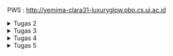 PWS : http://yemima-clara31-luxuryglow.pbp.cs.ui.ac.id

<details>
<summary>Tugas 2</summary>
<p><strong>**Cara Implementasi Checklist secara step by step**</strong></p>
<ol>
1. Membuat repositori baru di GitHub dengan nama Luxury-Glow dan membuat berkas README dalam direktori lokal proyek.
2. Menghubungkan repositori lokal dengan repositori di github. 
3. Melakukan cloning repositori ke komputer lokal dengan url clone eccomerce.
4. Membuat dan mengaktifkan virtual environment pada command prompt.
5. Membuat berkas requirements.txt dan menambahkan beberapa dependencies, seperti berikut : 
    django
    gunicorn
    whitenoise
    psycopg2-binary
    requests
    urllib3
    Pillow
6. Melakukan instalasi terhadap dependencies dan membuat proyek django bernama Luxury_Glow.
7. Mengkonfigurasi proyek dan menjalankan server dengan menambahkan string pada ALLOWED HOSTS di settings.py untuk keperluan deployment, seperti berikut : 
    ALLOWED_HOSTS = ["localhost", "127.0.0.1"]
8. Menambahkan berkas .gitignore untuk menentukan berkas dan direktori yang harus diabaikan oleh Git.
9. Membuat aplikasi main dalam proyek Luxury-Glow dan mendaftarkan aplikasi main ke dalam proyek. 
10. Mencoba membuka berkas HTML di peramban web.
11. Menambahkan atribut atribut yang diperlukan pada eccomerce Luxury Glow pada berkas models.py, yaitu :  name, price, description, image, shade_name, dan stock quantity.
12. Membuat migrasi model dengan perintah "python manage.py makemigrations" dan menerapkan migrasi ke dalam basis data lokal dengan perintah "python manage.py migrate".
13. Mengintegrasikan komponen MVT dengan menambahkan baris import di paling atas berkas views.py dengan menambahkan berkas dan menambahkan fungsi show_main di bawah impor.
14. Memodifikasi template main.html dan mengisi dengan atribut yang diperlukan pada eccomerce dan menyesuaikan peletakkan judul dan isiannya serta melakukan setting di warna tulisan dan backgroundnya.
15. Mengonfigurasi routing url pada aplikasi main pada berkas urls.py di dalam direktori main.
16. Mengonfigurasi routing url proyek untuk menghubungkan ke tampilan main dengan mengimpor fungsi include pada berkas urls.py yang bukan di direktori aplikasi main.
17. Menjalankan django dengan perintah "python manage.py runserver" dan membukanya pada peramban web.
18. Melakukan deployment dengan menambahkan URL deployment PWS pada ALLOWED HOSTS dengan username sso dan nama proyek.
19. Melakukan push dengan perintah "git push pws master" dan menununggu status running hingga successful, kemudian project yang sudah dibuat sudah dapat diakses.

**Bagan yang berisi request client ke web aplikasi berbasis Django beserta responnya dan penjelasan kaitan antara urls.py, views.py, models.py, dan berkas html.**
![alt text](<Bagan PBP-3.jpeg>)

**Jelaskan fungsi git dalam pengembangan perangkat lunak!**
Beberapa fungsi utama Git dalam pengembangan perangkat lunak :
1) Melacak setiap perubahan yang dibuat pada kode sumber selama pengembangan. Setiap perubahan dapat direkam dalam bentuk commit, yang berisi informasi tentang perubahan tersebut, seperti apa yang diubah, oleh siapa, dan kapan.
2) Git memfasilitasi kolaborasi antar anggota tim pengembang dengan mengizinkan beberapa orang untuk bekerja pada bagian yang sama dari sebuah proyek secara bersamaan. 
3) Git sering digunakan bersama dengan alat Continuous Integration/Continuous Deployment (CI/CD). Setiap kali ada perubahan kode yang dikirim ke repositori, pengujian otomatis dan proses build dapat dijalankan untuk memastikan kualitas dan konsistensi kode.
4) Git memungkinkan pengembang untuk membuat berbagai versi kode secara paralel menggunakan branching. Ini memudahkan pengelolaan fitur baru, perbaikan bug, dan eksperimen tanpa mengganggu kode utama (main branch). Setelah fitur atau perbaikan selesai, mereka dapat digabungkan kembali ke branch utama.

**Mengapa framework Django dijadikan permulaan pembelajaran pengembangan perangkat lunak?**
Menurut saya, Framework Django dijadikan permulaan pembelajaran dikarenakan Kemudahan penggunaan karena dokumentasiya lengkap dan berkualitas dan memiliki arsitektur yang terorganisir dengan baik (MVT - Model - View - Template) yang terstruktur dengan baik sehingga pemula dapat memahami bagaimana komponen aplikasi web berinteraksi satu sama lain. Django juga memiliki komunitas user dan developer yang aktif sehingga pemula dapat mudah menemukan jawaban atas pertanyaan mereka. Django juga memungkinkan pemula yang ingin menjadi developer untuk membuat aplikasi web fungsional dengan cepat dikarenakan kerangka kerjanya dilengkapi panel admin otomatis yang memungkinkan pengembang untuk mengelola data aplikasi tanpa menulis banyak kode. 

**Mengapa model pada Django disebut sebagai ORM?**
Model pada Django disebut sebagai ORM dikarenakan memungkinkan pengembang untuk berinteraksi dengan database menggunakan objek Python dan metode, tanpa perlu menulis query SQL. Django ORM akan secara otomatis menerjemahkan operasi yang dilakukan pada objek Python menjadi perintah SQL yang setara. Django disebut ORM juga karena menyediakan interface berbasis python untuk melakukan operasi CRUD (Create, Read, Uodate, Delete) pada data dalam database. 
</ol>
</details>

<details>
<summary>Tugas 3</summary>
<p><strong>**Jelaskan mengapa kita memerlukan data delivery dalam pengimplementasian sebuah platform?**</strong></p>
<ol>
Kita memerlukan data delivery dalam pengimplementasian platform karena data sering kali perlu dipindahkan dari satu bagian sistem ke bagian lainnya, atau dari server ke client, agar aplikasi dapat berfungsi dengan baik. Data delivery juga memungkinkan berbagai sistem yang menggunakan format data berbeda, seperti XML dan JSON, untuk saling berkomunikasi. Ini membantu integrasi dengan aplikasi lain yang mungkin memiliki format data yang berbeda. Dengan data delivery, pengguna dapat melihat informasi yang diperbarui atau dinamis di aplikasi mereka. Contohnya, ketika pengguna mengisi formulir atau menambahkan data, sistem dapat memproses data tersebut dan menampilkannya kembali dengan cepat dalam format seperti HTML, XML, atau JSON.

**Menurutmu, mana yang lebih baik antara XML dan JSON?**
Perbandingan antara XML dan JSON:
- JSON lebih ringan dan lebih cepat: JSON memiliki struktur yang lebih sederhana dan tidak memerlukan tag pembuka dan penutup seperti XML, sehingga ukuran file JSON biasanya lebih kecil dan proses parsing lebih cepat.
- JSON lebih mudah dibaca oleh manusia dan mesin: JSON memiliki struktur yang lebih ringkas dan lebih mudah dibaca, terutama dalam format key-value yang mirip dengan objek di JavaScript, yang membuatnya lebih intuitif bagi banyak developer.
**Mengapa JSON lebih populer dibandingkan XML?**
- Efisiensi dan performa: Karena ukurannya yang lebih kecil dan parsing yang lebih cepat, JSON lebih disukai dalam aplikasi web modern yang membutuhkan komunikasi data yang cepat dan ringan.
- Kompatibilitas dengan JavaScript: JSON secara native mendukung JavaScript, sehingga lebih mudah diintegrasikan dalam aplikasi berbasis web yang banyak menggunakan JavaScript.
- Banyaknya dukungan oleh API: Sebagian besar API modern mendukung atau menggunakan JSON sebagai format utama untuk pertukaran data karena kemudahan integrasi dan efisiensinya.

**Jelaskan fungsi dari method is_valid() pada form Django**
Method is_valid() ini digunakan untuk memeriksa apakah data yang dimasukkan ke dalam form Django valid atau tidak. Ketika is_valid() dipanggil, Django akan melakukan validasi terhadap semua field dalam form sesuai dengan aturan atau constraints yang telah didefinisikan dalam model atau form tersebut. Jika semua data valid, method ini akan mengembalikan nilai True. Jika terdapat kesalahan pada data yang diinput, method ini akan mengembalikan False dan menyediakan pesan error yang dapat ditampilkan kepada pengguna.
**Mengapa kita membutuhkan method tersebut?**
- Memastikan integritas data : Method ini penting untuk memastikan bahwa data yang diinput oleh pengguna sesuai dengan aturan yang telah ditentukan (misalnya format price yang benar, panjang minimal atau maksimal teks, angka yang valid, dll.).
- Mencegah kesalahan : Dengan adanya validasi melalui is_valid(), kita dapat mencegah penyimpanan data yang tidak sesuai, sehingga mengurangi risiko kesalahan sistem.

**Mengapa kita membutuhkan csrf_token saat membuat form di Django?**
Kita membutuhkan csrf_token saat membuat form di Django untuk melindungi aplikasi dari serangan CSRF (Cross-Site Request Forgery). CSRF adalah jenis serangan di mana penyerang dapat membuat pengguna yang terautentikasi secara tidak sengaja mengirimkan permintaan berbahaya ke server tanpa sepengetahuan mereka. Dengan menambahkan csrf_token, Django menghasilkan token unik yang dimasukkan ke dalam setiap form dan diperiksa oleh server saat menerima permintaan POST.
**Apa yang dapat terjadi jika kita tidak menambahkan csrf_token pada form Django?** 
Jika csrf_token tidak ditambahkan, aplikasi menjadi rentan terhadap serangan CSRF, di mana penyerang dapat memanfaatkan sesi aktif pengguna untuk mengirimkan permintaan yang tidak sah. Tanpa validasi token, server akan menerima dan memproses permintaan tersebut seolah-olah permintaan tersebut valid, yang dapat berakibat pada modifikasi data atau tindakan berbahaya lainnya.
**Bagaimana hal tersebut dapat dimanfaatkan oleh penyerang?**
Penyerang dapat membuat halaman web yang secara diam-diam mengirimkan permintaan berbahaya (misalnya, menghapus akun atau mengubah data penting) ke aplikasi Django menggunakan sesi pengguna yang sudah terautentikasi, tanpa persetujuan atau sepengetahuan pengguna tersebut. Dengan menggunakan token CSRF, Django memastikan bahwa permintaan yang diterima berasal dari sumber yang sah (form dalam aplikasi) dan bukan dari sumber eksternal.

**Jelaskan bagaimana cara kamu mengimplementasikan checklist di atas secara step-by-step**
1) Membuat direktori templates pada root folder dan membuat berkas base.html untuk template dasar yang dapat digunakan sebagai kerangka umum untuk halaman web lainnya di dalam proyek. Lalu menambahkan variabel templates dengan "BASE_DIR / 'templates'". Lalu mengubah kode main.html dengan mengextends base.html agar base.html sebagai template utama
2) Menambahkan "import uuid" untuk mengubah primary key dari integer menjadi uuid, lalu melakukan migrasi.
3) Membuat berkas forms.py untuk membuat struktur form yang dapat menerima data Product Entry baru, setelah itu menambahkan import redirect pada berkas views.py dan membuat fungsi baru create_product_entry yang menerima parameter request untuk menghasilkan form yang dapat menambahkan data Product Entry secara otomatis ketika  data di-submit dari form. 
4) Menambahkan fungsi ProductEntry.objects.all() pada berkas views.py yang akan digunakan untuk mengambil seluruh objek ProductEntry yang tersimpan pada database, lalu menambahkan import fungsi create_product_entry pada urls.py.
5) Menambahkan path URL ke dalam variabel url patterns pada urls.py di main untuk mengakses fungsi create_product_entry. Setelah itu, membuat berkas html baru dengan nama create_product_entry.
6) Menambahkan kode "% block content %" untuk menampilkan data product dalam bentuk tabel serta tombol "Add New Skincare atau Product"
7) Menambahkan import HttpResponse dan Serializer pada berkas views.py dan membuat sebuah fungsi baru dengan nama show_xml serta membuat sebuah variabel di dalam fungsi tersebut yang menyimpan hasil query dari seluruh data yang ada pada ProductEntry. Lalu, menambahkan return function berupa HttpResponse yang berisi parameter data hasil query yang sudah diserialisasi menjadi XML dan parameter content_type="application/xml.
8) Menambahkan import fungsi show_xml pada urls.py dan menambahkan path url ke dalam urlpatterns untuk mengakses fungsi yang sudah diimpor sebelumnya.
9) Membuat sebuah fungsi baru yang menerima parameter request dengan nama show_json dan menambahkan return function berupa HttpResponse yang berisi parameter data hasil query yang sudah diserialisasi menjadi JSON dan parameter content_type="application/json" serta menambahkan fungsi show_json pada urls.py. Lalu, menambahkan show_json pada path url.
10) Membuat dua fungsi baru, yaitu show_xml_by_id dan show_json_by_id. Lalu, membuat variabel di dalam fungsi buat nyimpen hasil query dari data dengan id tertentu yang ada pada ProductEntry. Setelah itu, menambahkan return function berupa HttpResponse yang berisi parameter data hasil query yang sudah diserialisasi menjadi JSON atau XML dan parameter content_type dengan value "application/xml" (untuk format XML) atau "application/json" (untuk format JSON).
11) Menambahkan import fungsi show_xml_by_id dan show_json_by_id dan menaambahkan path url tersebut untuk mengakses fungsi yang sudah diimpor.
12) Melihat data lewat Postman dengan method get dilengkapi dengan url xml dan json untuk mengetes apakah data terkirimkan dengan baik serta xml by id dan json by id untuk mengetes fungsi pengambilan data Product Entry berdasarkan ID.
13) Melakukan push ke pws secara otomatis menggunakan github actions, yaitu dengan membuat subdirektori .github dan di dalamnya diletakkan subdirektori bernama workflows. Lalu, membuat berkas deploy.yml. Selanjutnya, pada repositori di github di bagian actions pada settings mengisi nama dengan PWS_URL dan mengisi secret dengan format yang telah ditentukan. Setelah itu, menambahkan kode url pws pada settings.py dan terakhir melakukan git add, commit, dan push serta menunggu indikator kuning berubah menjadi indikator centang hijau.

**Hasil akses URL XML**
![alt text](image.png)

**Hasil akses URL JSON**
![alt text](image-1.png)

**Hasil akses URL XML by ID**
![alt text](image-2.png)

**Hasil akses URL JSON by ID**
![alt text](image-3.png)
</ol>
</details>

<details>
<summary>Tugas 4</summary>
<p><strong>**Apa perbedaan antara HttpResponseRedirect() dan redirect()**</strong></p>
<ol>
<ul>
<li> HttpResponseRedirect() adalah metode dari Django yang secara eksplisit digunakan untuk membuat objek respons yang mengarahkan pengguna ke URL tertentu. Ini secara eksplisit menggunakan URL sebagai argumen dan mengembalikan respons redirect HTTP ke browser pengguna. Dilakukan secara manual menentukan URL tujuan dalam bentuk string. </li>
<li> redirect() adalah metode yang lebih mudah digunakan karena secara otomatis menerima nama tampilan (view) atau URL yang ingin diarahkan. Ini adalah versi shortcut dari HttpResponseRedirect() yang disediakan oleh Django. Pengguna dapat menggunakan nama tampilan Django yang sudah didefinisikan atau objek URL, sehingga lebih fleksibel. Pada tugas 4 ini, URL telah didefinisikan di urls.py, redirect() secara otomatis akan mengkonversinya ke URL lengkap dan kemudian mengembalikan redirect HTTP. </li>
</ul>

**Jelaskan cara kerja penghubungan model Product dengan User!**

Pada tugas 4 ini, ketika ingin menghubungkan model Product dengan User, menggunakan relasi ForeignKey. Dalam model Product, saya menambahkan field user yang terhubung dengan model User. Ini memungkinkan setiap produk yang ditambahkan atau diubah akan terkait dengan user yang sedang login. Dengan menambahkan ForeignKey(User, on_delete=models.CASCADE), produk ini akan berhubungan dengan User, dan setiap kali produk disimpan, field user akan menyimpan referensi ke pengguna yang membuat produk tersebut dan jika user dihapus, semua produk yang terkait juga akan dihapus. 

**Apa perbedaan antara authentication dan authorization, apakah yang dilakukan saat pengguna login?**
<ul>
<li> Authentication adalah proses memeriksa identitas user, memastikan bahwa user adalah orang yang diklaim melakukan login dengan username dan password. Saat pengguna login di Django, sistem memverifikasi kredensialnya dan memulai sesi user. </li>
<li> Authorization adalah proses untuk memberikan izin kepada user setelah mereka berhasil diotentikasi. Ini menentukan hak akses user terhadap fitur atau halaman tertentu di aplikasi.</li>
</ul>

**Jelaskan bagaimana Django mengimplementasikan kedua konsep tersebut**

Saat pengguna login di Django, proses authentication terjadi, dan setelah login berhasil, session dikelola untuk mengingat user yang telah login (authorization). Django mengimplementasikan session cookies untuk ini, di mana cookie menyimpan ID sesi pengguna yang login.

**Bagaimana Django mengingat pengguna yang telah login?**

Django menggunakan session cookies untuk mengingat user yang telah login. Setelah user berhasil login, Django menciptakan sesi yang terikat dengan user tersebut, lalu menyimpan session ID pada cookie di browser. Setiap kali pengguna mengirim request baru, session ID ini dikirimkan kembali ke server, sehingga server dapat mengenali user. Contoh penerapan pada tugas 4 adalah saat session ID dikirim setiap kali user melakukan request, dan server memverifikasi session untuk memastikan pengguna tersebut sudah login​.

**Jelaskan kegunaan lain dari cookies dan apakah semua cookies aman digunakan?**

Cookies bisa digunakan untuk menyimpan informasi kecil di sisi klien, seperti preferensi user, data shopping cart, atau pengaturan tampilan. Selain untuk session tracking, cookies juga digunakan untuk mengingat status login, melacak user di situs yang berbeda (seperti pada iklan), atau menyimpan informasi yang bersifat sementara.
Tidak semua cookies aman digunakan, terutama jika tidak dienkripsi dengan benar. Cookies dapat disalahgunakan untuk serangan cross-site scripting (XSS) atau session hijacking jika tidak dikelola dengan baik. Oleh karena itu, penting untuk menggunakan cookie secure dan httpOnly agar hanya dapat diakses oleh server.

**Jelaskan bagaimana cara mengimplementasikan checklist di atas secara step-by-step**
1) Menambahkan import UserCreationForm dan messages pada file views.py dan menambahkan fungsi register untuk menghasilkan formulir registrasi secara otomatis dan menghasilkan akun pengguna ketika data di-submit dari form.
2) Membuat berkas baru dengan nama register.html pada direktori main, lalu mengimpor fungsi register yang sudah dibuat pada urls.py, setelah itu menambahkan path url ke dalam urlpatterns untuk mengakses fungsi yang sudah diimpor.
3) Menambahkan import authenticate, login, dan AuthenticationForm pada file views.py dan menambahkan fungsi login_user untuk mengautentikasi pengguna yang ingin login, lalu membuat berkas login.html serta mengimpor fungsi login_user dan menambahkan fungsi login_user ke path url.
4) Menambahkan import logout pada views.py dan menambahkan fungsi logout_user untuk melakukan mekanisme logout. Menambahkan "logout" button di bawah "add new product entry" button pada berkas main.html, lalu mengimpor fungsi logout_user pada urls.py dan menambahkan fungsinya pada path url.
5) Menambahkan import login_required pada views.py dan menambahkan potongan kode "@login_required(login_url='/login')" agar halaman main hanya dapat diakses oleh pengguna yang sudah login (terautentikasi).
6) Melakukan logout terlebih dahulu, setelah itu menambahkan import HttpResponseRedirect, reverse, dan datetime pada views.py.
7) Pada fungsi login_user, menambahkan fungsionalitas dengan menambahkan cookie yang bernama last_login untuk melihat kapan terakhir kali pengguna melakukan login. Pada fungsi show_main menambahkan potongan kode "'last_login': request.COOKIES['last_login']" berfungsi menambahkan informasi cookie last_login pada response yang akan ditampilkan di halaman web. Setelah itu, menambahkan tombol logout untuk menampilkan data last login.
8) Mengimpor model user pada models.py dan mengubah value dari product_entries pada fungsi show_main menjadi "producr_entries = ProductEntry.objects.filter(user=request.user)" dan mengubah value dari name pada fungsi show_main menjadi "request.user.username"   
9) Menambahkan import os pada berkas settings.py dan mengganti variabel DEBUG dari berkas settings.py menjadi : 
PRODUCTION = os.getenv("PRODUCTION", False) dan DEBUG = not PRODUCTION
</ol>
</details>

<details>
<summary>Tugas 5</summary>
<p><strong>**Jika terdapat beberapa CSS selector untuk suatu elemen HTML, jelaskan urutan prioritas pengambilan CSS selector tersebut!**</strong></p>
<ol>
Ketika terdapat beberapa CSS selector yang diterapkan pada elemen HTML yang sama, urutan prioritas CSS ditentukan oleh specificity (ketepatan seleksi) dari setiap selector. Berikut adalah urutan prioritasnya dari yang tertinggi hingga terendah:
1) Inline Styles: Gaya yang langsung ditambahkan pada elemen menggunakan atribut style="" memiliki prioritas tertinggi.
2) ID Selector: Selector yang menggunakan format #id_name akan diterapkan setelah inline styles jika ada, karena ID bersifat unik dan memiliki nilai specificity yang tinggi.
3) Class Selector, Attribute Selector, dan Pseudo-class Selector: Selector yang menggunakan .class_name atau format [attribute=value] serta pseudo-class seperti :hover berada pada tingkat berikutnya dalam urutan prioritas.
4) Element Selector: Selector yang hanya memilih berdasarkan elemen HTML seperti div, p, h1, dll. memiliki prioritas terendah.
5) Browser Default Styles: Gaya bawaan browser akan diterapkan paling terakhir jika tidak ada style lain yang mendefinisikan elemen tersebut.
Jika terdapat beberapa selector dengan tingkat prioritas yang sama, maka CSS yang muncul paling akhir dalam file akan diterapkan. Hal ini disebut dengan cascading.


**Mengapa responsive design menjadi konsep yang penting dalam pengembangan aplikasi web? Berikan contoh aplikasi yang sudah dan belum menerapkan responsive design!**
Responsive design adalah konsep penting karena pengguna mengakses web dari berbagai perangkat dengan ukuran layar yang berbeda, seperti desktop, tablet, dan ponsel pintar. Oleh karena itu, desain web harus dapat menyesuaikan tampilannya agar konten dapat dibaca dan elemen dapat digunakan dengan nyaman di semua perangkat.
Contoh:
Aplikasi yang Sudah Menerapkan Responsive Design :
- Twitter: Menggunakan layout yang fleksibel dan mengubah tampilan berdasarkan lebar layar. Pada layar kecil, sidebar akan disembunyikan dan menu navigasi berubah menjadi ikon-ikon.
Aplikasi yang Belum Menerapkan Responsive Design :
- Craigslist: Dirancang untuk tampilan desktop dan ketika diakses pada layar kecil (seperti ponsel), tampilan menjadi terpotong dan font terlalu kecil.


**Jelaskan perbedaan antara margin, border, dan padding, serta cara untuk mengimplementasikan ketiga hal tersebut!**
### Margin : Ruang kosong di luar border yang memisahkan elemen dari elemen lainnya di halaman web. Margin digunakan untuk memberi jarak antar elemen. Sintaks CSS:

```css
element {
    margin: 27px; /* Semua sisi (atas, kanan, bawah, kiri) */
    margin-top: 17px;  /* Margin atas */
    margin-bottom: 17px; /* Margin bawah */
    margin-right: 22px; /* Margin kanan */
    margin-left: 23px;  /* Margin kiri */
}
```

Border: Garis yang mengelilingi elemen di antara margin dan padding. Border digunakan untuk membingkai elemen dengan gaya tertentu. Sintaks CSS:

```css
element {
    border-style: groove; /* Gaya border menjadi groove */
    border-color: blue; /* Warna border biru */
    border: 4px solid black; /* Border hitam dengan ketebalan 4px */
    border-width: 6px; /* Lebar border 6px */
}
```

Padding: Ruang kosong di dalam elemen yang memisahkan konten dari border. Padding digunakan untuk memberi jarak antara isi elemen (teks atau gambar) dengan tepi elemen. Sintaks CSS:

```css
element {
    padding: 18px; /* Semua sisi (atas, kanan, bawah, kiri) */
    padding-top: 13px; /* Padding atas */
    padding-bottom: 13px; /* Padding bawah */
    padding-right: 16px; /* Padding kanan */
    padding-left: 16px; /* Padding kiri */
}
```

Contoh implementasi gabungan margin, border, dan padding : 
```css
.box {
    width: 220px;
    margin: 50px; /* Memberikan jarak di luar elemen */
    border: 10px solid red; /* Border merah 10px di sekitar elemen */
    padding: 40px;        /* Memberikan jarak di dalam elemen */
}
```

**Jelaskan konsep flex box dan grid layout beserta kegunaannya!**
### Flexbox: Flexbox (Flexible Box) adalah modul tata letak CSS yang dirancang untuk mengatur elemen dalam satu dimensi, baik secara horizontal (baris) maupun vertikal (kolom). Flexbox memudahkan pengaturan tata letak elemen seperti perataan (alignment), distribusi ruang, dan ukuran elemen di dalam container.

```css
.container {
  display: flex;
  justify-content: space-between;
  align-items: center;
}
```

Flexbox cocok digunakan untuk membuat layout yang membutuhkan tata letak elemen dalam satu baris atau kolom, seperti navbar, tombol di dalam card, atau daftar produk.

Grid Layout: Grid Layout adalah modul CSS yang digunakan untuk mengatur elemen dalam dua dimensi (baris dan kolom). Dengan grid, kita dapat dengan mudah mendefinisikan area pada halaman, menentukan ukuran kolom dan baris, serta mengatur elemen-elemen agar mengisi tata letak secara responsif.

```css
.container {
  display: grid;
  grid-template-columns: 1fr 2fr 1fr;
  gap: 10px;
}
```

Grid Layout lebih cocok untuk membuat tata letak kompleks yang melibatkan pengaturan posisi elemen di dalam baris dan kolom, seperti tata letak dashboard, galeri gambar, atau struktur halaman yang kompleks.

**Jelaskan bagaimana cara kamu mengimplementasikan checklist di atas secara step-by-step**
1) Menambah tailwind ke aplikasi dan menambahkan tag <meta name="viewport"> agar halaman web  dpat menyesuaikan ukuran.
2) Pada views.py buat fungsi baru edit_product dan tambahkan import pada file dan membuat berkas HTML baru dengan nama edit_product.html, lalu import fungsi edit_product dan tambahkan path urlnya ke urlpatterns, setelah itu tambah button edit product.
3) Membuat fungsi baru dengan nama delete_product dan import fungsinya serta menambahkan path url ke dalam url patterns dan menambah button hapus di main.html.
4) Menambah navigation bar dengan membuat berkas navbar.html, kemudian menautkan navbar tersebut ke dalam main.html, create_product_entry.html, dan edit_product.html.
5) Menambah middleware WhiteNoise dan variabel STATIC_ROOT, STATICFILES_DIRS, dan STATIC_URL dikonfigurasikan.
6) Menghubungkan global.css dan script Tailwind ke base.html serta menambahkan custom styling ke global.css. Lalu styling halaman login, halaman register sesuai keinginan, serta halaman home. Setelah itu styling halaman create product entry dan styling untuk halaman edit mood.
